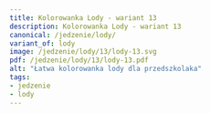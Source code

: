 ```yaml
---
title: Kolorowanka Lody - wariant 13
description: Kolorowanka Lody - wariant 13
canonical: /jedzenie/lody/
variant_of: lody
image: /jedzenie/lody/13/lody-13.svg
pdf: /jedzenie/lody/13/lody-13.pdf
alt: "Łatwa kolorowanka lody dla przedszkolaka"
tags:
- jedzenie
- lody
---
```

